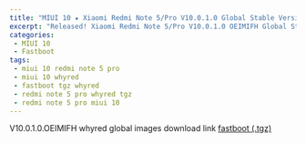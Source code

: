 ```yaml
---
title: "MIUI 10 ★ Xiaomi Redmi Note 5/Pro V10.0.1.0 Global Stable Version ★ Fastboot ROM Download"
excerpt: "Released! Xiaomi Redmi Note 5/Pro V10.0.1.0 OEIMIFH Global Stable Version Fastboot File Download"
categories:
 - MIUI 10
 - Fastboot
tags:
 - miui 10 redmi note 5 pro
 - miui 10 whyred
 - fastboot tgz whyred
 - redmi note 5 pro whyred tgz
 - redmi note 5 pro miui 10
---
```


V10.0.1.0.OEIMIFH whyred global images download link [fastboot (.tgz)](http://bigota.d.miui.com/V10.0.1.0.OEIMIFH/whyred_global_images_V10.0.1.0.OEIMIFH_20180910.0000.00_8.1_global_ef9a6f693b.tgz)
